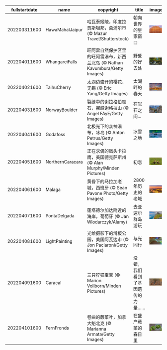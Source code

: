 |fullstartdate|name|copyright|title|image|
|--|--|--|--|--|
202203311600|HawaMahalJaipur|哈瓦泰姬陵，印度拉贾斯坦邦，斋浦尔市 (© Mazur Travel/Shutterstock)|朝向世界的皇家窗口|![](/zh-CN/2022/04/202203311600HawaMahalJaipur.jpg)|
202204011600|WhangareiFalls|旺阿雷自然保护区里的旺阿雷瀑布，新西兰北岛 (© Nathan Kavumbura/Getty Images)|野餐的好去处|![](/zh-CN/2022/04/202204011600WhangareiFalls.jpg)|
202204021600|TaihuCherry|太湖边盛开的樱花，无锡 (© Eric Yang/Getty Images)|太湖畔的春天|![](/zh-CN/2022/04/202204021600TaihuCherry.jpg)|
202204031600|NorwayBoulder|裂缝中的谢拉格伯顿石，挪威谢格拉山 (© Angel FAyE/Getty Images)|在岩石之间...|![](/zh-CN/2022/04/202204031600NorwayBoulder.jpg)|
202204041600|Godafoss|北极光下的众神瀑布，冰岛 (© Anton Petrus/Getty Images)|冰雪之地|![](/zh-CN/2022/04/202204041600Godafoss.jpg)|
202204051600|NorthernCaracara|正在求偶的凤头卡拉鹰，美国德克萨斯州 (© Alan Murphy/Minden Pictures)|初恋|![](/zh-CN/2022/04/202204051600NorthernCaracara.jpg)|
202204061600|Malaga|黄昏下的马拉加老城，西班牙 (© Sean Pavone Photo/Getty Images)|2800年历史的老城|![](/zh-CN/2022/04/202204061600Malaga.jpg)|
202204071600|PontaDelgada|蓬塔德尔加达附近的海岸，葡萄牙 (© Jan Wlodarczyk/Alamy)|去亚速尔群岛游玩|![](/zh-CN/2022/04/202204071600PontaDelgada.jpg)|
202204081600|LightPainting|光绘摄影下的滑板公园，美国阿瓦达市 (© Jon Paciaroni/Getty Images)|与光同行|![](/zh-CN/2022/04/202204081600LightPainting.jpg)|
202204091600|Caracal|三只狞猫宝宝 (© Marion Vollborn/Minden Pictures)|没错，我们看到了基因遗传的力量……|![](/zh-CN/2022/04/202204091600Caracal.jpg)|
202204101600|FernFronds|卷曲的蕨菜叶，加拿大魁北克 (© Marianna Armata/Getty Images)|在盛产蕨菜的春日里|![](/zh-CN/2022/04/202204101600FernFronds.jpg)|
